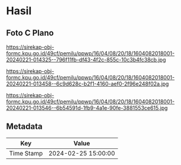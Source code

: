 # Hasil

## Foto C Plano

https://sirekap-obj-formc.kpu.go.id/49cf/pemilu/ppwp/16/04/08/20/18/1604082018001-20240221-014325--796f11fb-df43-4f2c-855c-10c3b4fc38cb.jpg

https://sirekap-obj-formc.kpu.go.id/49cf/pemilu/ppwp/16/04/08/20/18/1604082018001-20240221-013458--6c9d628c-b2f1-4160-aef0-2f96e248f02a.jpg

https://sirekap-obj-formc.kpu.go.id/49cf/pemilu/ppwp/16/04/08/20/18/1604082018001-20240221-013546--6b54591d-1fb9-4a1e-90fe-3881553ce615.jpg


## Metadata

| Key        | Value               |
| ---------- | ------------------- |
| Time Stamp | 2024-02-25 15:00:00 |



